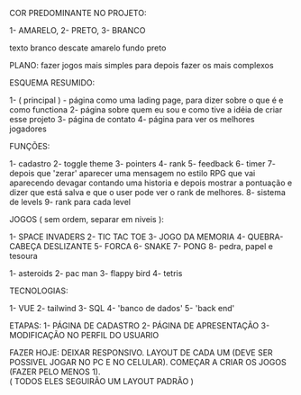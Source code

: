 COR PREDOMINANTE NO PROJETO:

1- AMARELO,
2- PRETO,
3- BRANCO

texto branco
descate amarelo
fundo preto

PLANO:
fazer jogos mais simples para depois fazer os mais complexos

ESQUEMA RESUMIDO:

1- ( principal ) - página como uma lading page, para dizer sobre o que é e como functiona
2- página sobre quem eu sou e como tive a idéia de criar esse projeto
3- página de contato
4- página para ver os melhores jogadores

FUNÇÕES:

1- cadastro
2- toggle theme
3- pointers
4- rank
5- feedback
6- timer
7- depois que 'zerar' aparecer uma mensagem no estilo RPG que vai aparecendo devagar contando uma historia e depois mostrar a pontuação e dizer que está salva e que o user pode ver o rank de melhores.
8- sistema de levels
9- rank para cada level

JOGOS ( sem ordem, separar em niveis ):

1- SPACE INVADERS
2- TIC TAC TOE
3- JOGO DA MEMORIA
4- QUEBRA-CABEÇA DESLIZANTE
5- FORCA
6- SNAKE
7- PONG
8- pedra, papel e tesoura

1- asteroids
2- pac man
3- flappy bird
4- tetris

TECNOLOGIAS:

1- VUE
2- tailwind
3- SQL
4- 'banco de dados'
5- 'back end'

ETAPAS:
1- PÁGINA DE CADASTRO
2- PÁGINA DE APRESENTAÇÃO
3- MODIFICAÇÃO NO PERFIL DO USUARIO

FAZER HOJE: DEIXAR RESPONSIVO. LAYOUT DE CADA UM (DEVE SER POSSIVEL JOGAR NO PC E NO CELULAR). COMEÇAR A CRIAR OS JOGOS (FAZER PELO MENOS 1).  
( TODOS ELES SEGUIRÃO UM LAYOUT PADRÃO )
